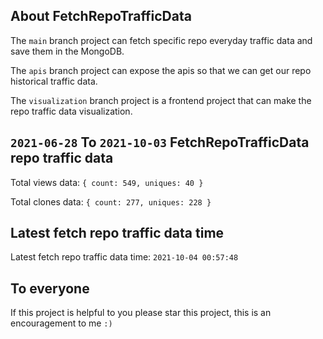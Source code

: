 ## About FetchRepoTrafficData

The `main` branch project can fetch specific repo everyday traffic data and save them in the MongoDB.

The `apis` branch project can expose the apis so that we can get our repo historical traffic data.

The `visualization` branch project is a frontend project that can make the repo traffic data visualization.

## `2021-06-28` To `2021-10-03` FetchRepoTrafficData repo traffic data

Total views data: `{ count: 549, uniques: 40 }`

Total clones data: `{ count: 277, uniques: 228 }`

## Latest fetch repo traffic data time

Latest fetch repo traffic data time: `2021-10-04 00:57:48`

## To everyone

If this project is helpful to you please star this project, this is an encouragement to me `:)`



